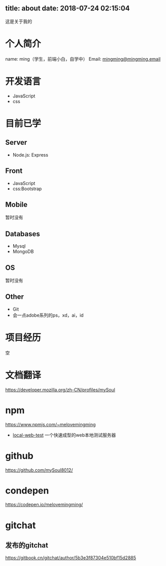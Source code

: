 title: about
date: 2018-07-24 02:15:04
---
这是关于我的
# 个人简介
name: ming（学生，前端小白，自学中）
Email: mingming@mingming.email

# 开发语言

<ul>
	<li>JavaScript</li>
  <li>css</li>
</ul>

# 目前已学
## Server

<ul>
	<li>Node.js: Express</li>
</ul>

## Front

<ul>
	<li>JavaScript</li>
  	<li>css:Bootstrap</li>
</ul>

## Mobile

暂时没有

## Databases
<ul>
	<li>Mysql</li>
  <li>MongoDB</li>
</ul>

## OS

暂时没有

## Other
<ul>
	<li>Git</li>
  <li>会一点adobe系列的ps，xd，ai，id</li>
</ul>

# 项目经历
空


# 文档翻译

https://developer.mozilla.org/zh-CN/profiles/mySoul

# npm
https://www.npmjs.com/~melovemingming
<ul>
	<li><a href="https://www.npmjs.com/package/local-web-test">local-web-test</a> 一个快速成型的web本地测试服务器</li>
</ul>

# github
https://github.com/mySoul8012/

# condepen
https://codepen.io/melovemingming/

# gitchat
## 发布的gitchat
https://gitbook.cn/gitchat/author/5b3e3f87304e510bf15d2885